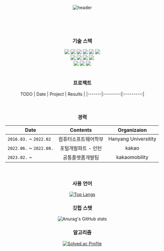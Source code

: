 <div align="center"> 

![header](https://capsule-render.vercel.app/api?type=cylinder&color=000000&height=150&section=header&text=noel7781&fontColor=ffffff&fontSize=70&animation=fadeIn&fontAlignY=55&desc=%20&descAlignY=62&descAlign=62)
  
<br/>
<br/>
<br/>

### 기술 스택

<img src="https://img.shields.io/badge/Java-007396?style=for-the-badge&logo=Java&logoColor=white">
<img src="https://img.shields.io/badge/Kotlin-7F52FF?style=for-the-badge&logo=Kotlin&logoColor=white">
<img src="https://img.shields.io/badge/SpringBoot-6DB33F?style=for-the-badge&logo=SpringBoot&logoColor=white">
<img src="https://img.shields.io/badge/MySQL-4479A1?style=for-the-badge&logo=MySQL&logoColor=white">
<img src="https://img.shields.io/badge/Redis-DC382D?style=for-the-badge&logo=Redis&logoColor=white">
<img src="https://img.shields.io/badge/MongoDB-47A248?style=for-the-badge&logo=MongoDB&logoColor=white"><br/>
<img src="https://img.shields.io/badge/JavaScript-F7DF1E?style=for-the-badge&logo=JavaScript&logoColor=white">
<img src="https://img.shields.io/badge/React-61DAFB?style=for-the-badge&logo=Spring&logoColor=white">
<img src="https://img.shields.io/badge/HTML5-E34F26?style=for-the-badge&logo=HTML5&logoColor=white">
<img src="https://img.shields.io/badge/CSS3-1572B6?style=for-the-badge&logo=CSS3&logoColor=white"><br/>
<img src="https://img.shields.io/badge/github-181717?style=for-the-badge&logo=github&logoColor=white">
<img src="https://img.shields.io/badge/VSCode-007ACC?style=for-the-badge&logo=VisualStudioCode&logoColor=white">
<img src="https://img.shields.io/badge/intellij-000000?style=for-the-badge&logo=IntellijIdea&logoColor=white">
<br/>
<br/>

### 프로젝트

TODO
| Date | Project | Results |
|-------|:--------:|:---------:|
<!-- |`2021.12.`   | [Twenty-Questions using Question Answering](https://github.com/boostcampaitech2/final-project-level3-nlp-09) | 부스트캠프 최종 프로젝트| -->

<br>

### 경력

| Date | Contents 	| Organizaion |
|-----	|:----------:	|:-----------:|
|`2016.03.` ~ `2022.02` | 컴퓨터소프트웨어학부 | Hanyang Universitity|
|`2022.06.` ~ `2022.08.`| 포털개발파트 - 인턴 | kakao |
|`2023.02.` ~ | 공통플랫폼개발팀  | kakaomobility|
 
  <br/>

### 사용 언어
  
[![Top Langs](https://github-readme-stats.vercel.app/api/top-langs/?username=noel7781&layout=compact)](https://github.com/anuraghazra/github-readme-stats)
  
### 깃헙 스탯
![Anurag's GitHub stats](https://github-readme-stats.vercel.app/api?username=noel7781&show_icons=true&theme=radical)

### 알고리즘
[![Solved.ac Profile](http://mazassumnida.wtf/api/v2/generate_badge?boj=noel7781)](https://solved.ac/noel7781/)

</div>
